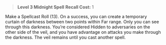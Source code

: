 > **Level 3 Midnight Spell**
> **Recall Cost:** 1

Make a Spellcast Roll (13). On a success, you can create a temporary curtain of darkness between two points within Far range. Only you can see through this darkness. You’re considered Hidden to adversaries on the other side of the veil, and you have advantage on attacks you make through the darkness. The veil remains until you cast another spell.
